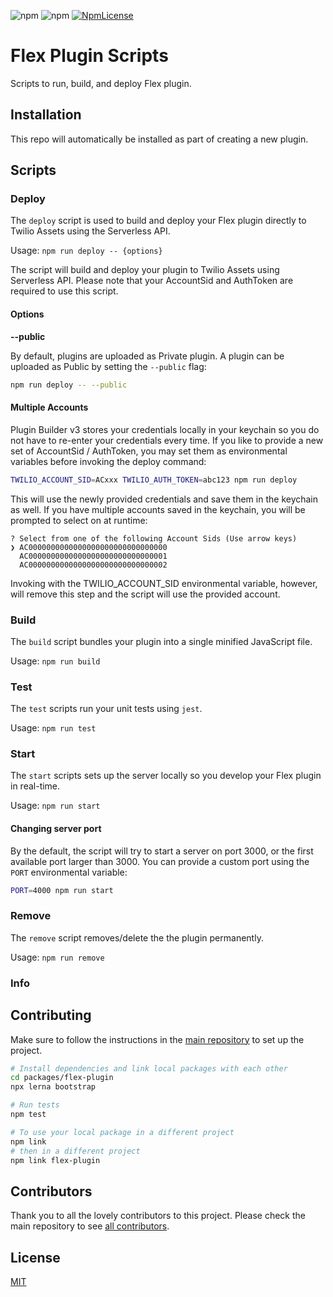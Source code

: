 ![npm](https://img.shields.io/npm/v/flex-plugin-scripts.svg?style=flat-square)
![npm](https://img.shields.io/npm/dt/flex-plugin-scripts.svg?style=flat-square)
[![NpmLicense](https://img.shields.io/npm/l/flex-plugin-scripts.svg?style=flat-square)](../../LICENSE)

# Flex Plugin Scripts

Scripts to run, build, and deploy Flex plugin.

## Installation

This repo will automatically be installed as part of creating a new plugin.

## Scripts

### Deploy
<!-- docs-generator:include('./docs/deploy.md') -->
<!-- docs-generator:start - Do not remove or modify this section -->
The `deploy` script is used to build and deploy your Flex plugin directly to Twilio Assets using the Serverless API.

Usage:
    `npm run deploy -- {options}`

The script will build and deploy your plugin to Twilio Assets using Serverless API. Please note that your AccountSid and AuthToken are required to use this script.

#### Options

**--public**

By default, plugins are uploaded as Private plugin. A plugin can be uploaded as Public by setting the `--public` flag:

```bash
npm run deploy -- --public
```

#### Multiple Accounts

Plugin Builder v3 stores your credentials locally in your keychain so you do not have to re-enter your credentials every time. If you like to provide a new set of AccountSid / AuthToken, you may set them as environmental variables before invoking the deploy command:

```bash
TWILIO_ACCOUNT_SID=ACxxx TWILIO_AUTH_TOKEN=abc123 npm run deploy
```

This will use the newly provided credentials and save them in the keychain as well. If you have multiple accounts saved in the keychain, you will be prompted to select on at runtime:

```text
? Select from one of the following Account Sids (Use arrow keys)
❯ AC0000000000000000000000000000000 
  AC0000000000000000000000000000001
  AC0000000000000000000000000000002
```

Invoking with the TWILIO_ACCOUNT_SID environmental variable, however, will remove this step and the script will use the provided account.

<!-- docs-generator:end - Do not remove or modify this section -->

### Build
<!-- docs-generator:include('./docs/build.md') -->
<!-- docs-generator:start - Do not remove or modify this section -->
The `build` script bundles your plugin into a single minified JavaScript file.

Usage:
    `npm run build`

<!-- docs-generator:end - Do not remove or modify this section -->

### Test
<!-- docs-generator:include('./docs/test.md') -->
<!-- docs-generator:start - Do not remove or modify this section -->
The `test` scripts run your unit tests using `jest`.

Usage:
    `npm run test`

<!-- docs-generator:end - Do not remove or modify this section -->

### Start
<!-- docs-generator:include('./docs/start.md') -->
<!-- docs-generator:start - Do not remove or modify this section -->
The `start` scripts sets up the server locally so you develop your Flex plugin in real-time.

Usage:
    `npm run start`

#### Changing server port

By the default, the script will try to start a server on port 3000, or the first available port larger than 3000. You can provide a custom port using the `PORT` environmental variable:

```bash
PORT=4000 npm run start
```

<!-- docs-generator:end - Do not remove or modify this section -->

### Remove
<!-- docs-generator:include('./docs/remove.md') -->
<!-- docs-generator:start - Do not remove or modify this section -->
The `remove` script removes/delete the the plugin permanently. 

Usage:
    `npm run remove`

<!-- docs-generator:end - Do not remove or modify this section -->

### Info
<!-- docs-generator:include('./docs/info.md') -->

## Contributing

Make sure to follow the instructions in the [main repository](https://github.com/twilio/flex-plugin-builder#contributing) to set up the project.

```bash
# Install dependencies and link local packages with each other
cd packages/flex-plugin
npx lerna bootstrap

# Run tests
npm test

# To use your local package in a different project
npm link
# then in a different project
npm link flex-plugin
```

## Contributors

Thank you to all the lovely contributors to this project. Please check the main repository to see [all contributors](https://github.com/twilio/flex-plugin-builder#contributors).

## License

[MIT](../../LICENSE)
